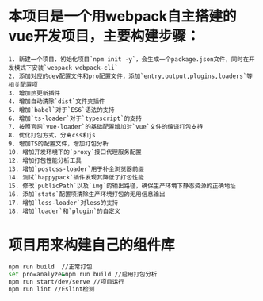 # 本项目是一个用webpack自主搭建的vue开发项目，主要构建步骤：
	1. 新建一个项目，初始化项目`npm init -y`，会生成一个package.json文件，同时在开发模式下安装`webpack webpack-cli`
	2. 添加对应的dev配置文件和pro配置文件，添加`entry,output,plugins,loaders`等相关配置项
	3. 增加热更新插件
	4. 增加自动清除`dist`文件夹插件
	5. 增加`babel`对于`ES6`语法的支持
	6. 增加`ts-loader`对于`typescript`的支持
	7. 按照官网`vue-loader`的基础配置增加对`vue`文件的编译打包支持
	8. 优化打包方式，分离css和js
	9. 增加TS的配置文件，增加打包分析
	10. 增加开发环境下的`proxy`接口代理服务配置
	12. 增加打包性能分析工具
	13. 增加`postcss-loader`用于补全浏览器前缀
	14. 测试`happypack`插件发现其降低了打包性能
	15. 修改`publicPath`以及`img`的输出路径，确保生产环境下静态资源的正确地址
	16. 添加`stats`配置项清除生产环境打包的无用信息输出
	17. 增加`less-loader`对less的支持
	18. 增加`loader`和`plugin`的自定义

# 项目用来构建自己的组件库

```bash
npm run build  //正常打包
set pro=analyze&npm run build //启用打包分析
npm run start/dev/serve //项目运行
npm run lint //Eslint检测
```
